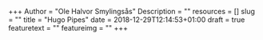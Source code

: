 +++
Author = "Ole Halvor Smylingsås"
Description = ""
resources = []
slug = ""
title = "Hugo Pipes"
date = 2018-12-29T12:14:53+01:00
draft = true
featuretext = ""
featureimg = ""
+++